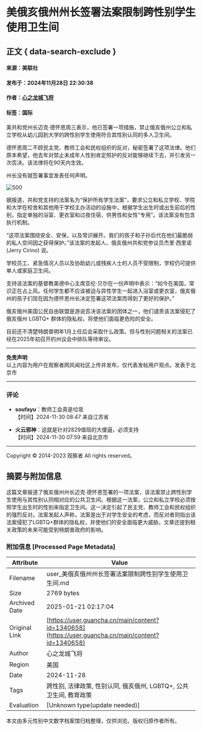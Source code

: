 # 美俄亥俄州州长签署法案限制跨性别学生使用卫生间

## 正文 { data-search-exclude }


#### 来源：美联社  
#### 发布于：2024年11月28日 22:30:38  
#### 作者：[心之龙城飞将](https://user/personal-homepage?uid=65084)  
#### 标签：国际

美共和党州长迈克·德怀恩周三表示，他已签署一项措施，禁止俄亥俄州公立和私立学校从幼儿园到大学的跨性别学生使用符合其性别认同的多人卫生间。

德怀恩周二不顾民主党、教师工会和民权组织的反对，秘密签署了这项法律。他们原本希望，他去年对禁止未成年人性别肯定照护的反对能够继续下去，并引发另一次否决。该法律将在90天内生效。

州长没有就签署事宜发表任何声明。

![500](https://i.guancha.cn/bbs/2024/11/29/20241129230648353.jpg?imageView2/2/w/500/format/jpg)

据报道，共和党支持的法案名为“保护所有学生法案”，要求公立和私立学校、学院和大学在校舍和其他用于学校主办活动的设施中，根据学生出生时或出生前后的性别，指定单独的浴室、更衣室和过夜住宿，供男性和女性“专用”。该法案没有包含执行机制。

“这项法案围绕安全、安保，以及常识展开。我们的孩子和子孙后代在他们最脆弱的私人空间因之获得保护。”该法案的发起人、俄亥俄州共和党参议员杰里·西里诺 (Jerry Cirino) 说。

学校员工、紧急情况人员以及协助幼儿或残疾人士的人员不受限制，学校仍可提供单人或家庭卫生间。

支持该法案的基督教美德中心主席亚伦·贝尔在一份声明中表示：“如今在美国，常识正在占上风。任何学生都不应该被迫与异性学生一起进入浴室或更衣室，俄亥俄州的孩子们现在因为德怀恩州长决定签署这项法案而得到了更好的保护。”

俄亥俄州美国公民自由联盟是游说否决该法案的团体之一，他们谴责该法案侵犯了俄亥俄州 LGBTQ+ 群体的隐私权，将使他们面临更危险的安全。

目前还不清楚特朗普明年1月上任后会采取什么政策。但与性别问题相关的法案已经在2025年初召开的州议会中排队等待审议。

---

**免责声明**  
以上内容为用户在观察者网风闻社区上传并发布，仅代表发帖用户观点。发表于北京市

---

### 评论

- **soufayu**：教师工会真是垃圾  
  【时间】2024-11-30 08:47 来自江苏省

- **火云邪神**：这就是针对2829值班的大傻逼，必须支持  
  【时间】2024-11-30 07:59 来自北京市

---

Copyright © 2014-2023 观察者 All rights reserved。
<!-- tcd_original_link https://user.guancha.cn/main/content?id=1340658 -->


## 摘要与附加信息

<!-- tcd_abstract -->
这篇文章报道了俄亥俄州州长迈克·德怀恩签署的一项法案，该法案禁止跨性别学生使用与其性别认同相对应的公共卫生间。根据这一法案，公立和私立学校必须按照学生出生时的性别来指定卫生间。这一决定引起了民主党、教师工会和民权组织的强烈反对。法案发起人声称，法案是出于对学生安全的考虑，而反对者则指出该法案侵犯了LGBTQ+群体的隐私权，并使他们的安全面临更大威胁。文章还提到相关政策的未来可能受到特朗普政府的影响。
<!-- tcd_abstract_end -->

### 附加信息 [Processed Page Metadata]

| Attribute       | Value                                  |
|-----------------|----------------------------------------|
| Filename        | user_美俄亥俄州州长签署法案限制跨性别学生使用卫生间.md                             |
| Size            | 2769 bytes                           |
| Archived Date   | 2025-01-21 02:17:04                             |
| Original Link   | [https://user.guancha.cn/main/content?id=1340658](https://user.guancha.cn/main/content?id=1340658)                       |
| Author          | 心之龙城飞将                               |
| Region          | 美国                               |
| Date            | 2024-11-28                                 |
| Tags            | 跨性别, 法律政策, 性别认同, 俄亥俄州, LGBTQ+, 公共卫生间, 教育政策                                 |
| Evaluation            | [Unknown type(update needed)]                                 |
<!-- tcd_table_end -->

本文由多元性别中文数字档案馆归档整理，仅供浏览。版权归原作者所有。
